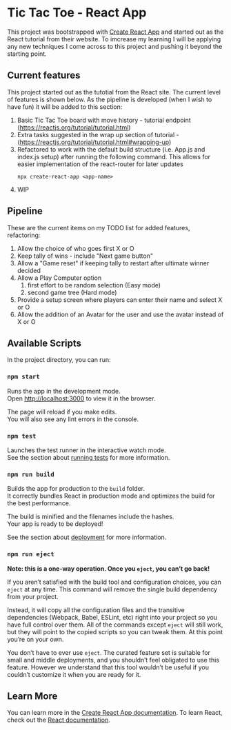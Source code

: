 # Tic Tac Toe - React App

This project was bootstrapped with [Create React App](https://github.com/facebook/create-react-app) and started out as the React tutorial from their website. To imcrease my learning I will be applying any new techniques I come across to this project and pushing it beyond the starting point.

## Current features
This project started out as the tutotial from the React site. The current level of features is shown below. As the pipeline is developed (when I wish to have fun) it will be added to this section:
1. Basic Tic Tac Toe board with move history - tutorial endpoint (https://reactjs.org/tutorial/tutorial.html)
1. Extra tasks suggested in the wrap up section of tutorial - (https://reactjs.org/tutorial/tutorial.html#wrapping-up)
1. Refactored to work with the default build structure (i.e. App.js and index.js setup) after running the following command.  This allows for easier implementation of the react-router for later updates
    ```
    npx create-react-app <app-name>
    ```
1. WIP 

 

## Pipeline

These are the current items on my TODO list for added features, refactoring:

1. Allow the choice of who goes first X or O
1. Keep tally of wins - include "Next game button"
1. Allow a "Game reset" if keeping tally to restart after ultimate winner decided
1. Allow a Play Computer option
    1. first effort to be random selection (Easy mode)
    1. second game tree (Hard mode)
1. Provide a setup screen where players can enter their name and select X or O
1. Allow the addition of an Avatar for the user and use the avatar instead of X or O


## Available Scripts

In the project directory, you can run:

### `npm start`

Runs the app in the development mode.<br>
Open [http://localhost:3000](http://localhost:3000) to view it in the browser.

The page will reload if you make edits.<br>
You will also see any lint errors in the console.

### `npm test`

Launches the test runner in the interactive watch mode.<br>
See the section about [running tests](https://facebook.github.io/create-react-app/docs/running-tests) for more information.

### `npm run build`

Builds the app for production to the `build` folder.<br>
It correctly bundles React in production mode and optimizes the build for the best performance.

The build is minified and the filenames include the hashes.<br>
Your app is ready to be deployed!

See the section about [deployment](https://facebook.github.io/create-react-app/docs/deployment) for more information.

### `npm run eject`

**Note: this is a one-way operation. Once you `eject`, you can’t go back!**

If you aren’t satisfied with the build tool and configuration choices, you can `eject` at any time. This command will remove the single build dependency from your project.

Instead, it will copy all the configuration files and the transitive dependencies (Webpack, Babel, ESLint, etc) right into your project so you have full control over them. All of the commands except `eject` will still work, but they will point to the copied scripts so you can tweak them. At this point you’re on your own.

You don’t have to ever use `eject`. The curated feature set is suitable for small and middle deployments, and you shouldn’t feel obligated to use this feature. However we understand that this tool wouldn’t be useful if you couldn’t customize it when you are ready for it.

## Learn More

You can learn more in the [Create React App documentation](https://facebook.github.io/create-react-app/docs/getting-started).
To learn React, check out the [React documentation](https://reactjs.org/).

